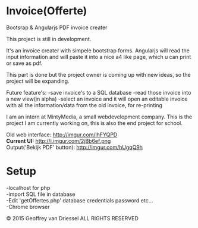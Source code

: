 # Invoice(Offerte)
Bootsrap & Angularjs PDF invoice creater

This project is still in development.

It's an invoice creater with simpele bootstrap forms. 
Angularjs will read the input information and will paste it into a nice a4 like page,
which u can print or save as pdf.

This part is done but the project owner is coming up with new ideas,
so the project will be expanding.

Future feature's:
-save invoice's to a SQL database
-read those invoice into a new view(in alpha)
-select an invoice and it will open an editable invoice with all the information/data from the old invoice, for re-printing


I am an intern at MintyMedia, a small webdevelopment company.
This is the project I am currently working on, this is also the end project for school.

Old web interface: http://imgur.com/lhFYQPD <br>
<b>Current UI:</b> http://i.imgur.com/2jBb6ef.png <br>
Output('Bekijk PDF' button): http://imgur.com/hUgqQ9h

# Setup
-localhost for php <br>
-import SQL file in database <br>
-Edit 'getOffertes.php' database credentials password etc... <br>
-Chrome browser


© 2015 Geoffrey van Driessel ALL RIGHTS RESERVED
